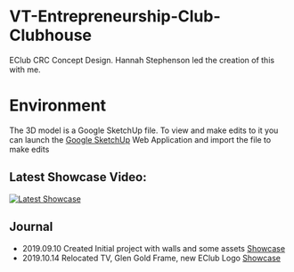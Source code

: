 # VT-Entrepreneurship-Club-Clubhouse

EClub CRC Concept Design. Hannah Stephenson led the creation of this with me.

# Environment 

The 3D model is a Google SketchUp file. To view and make edits to it you can launch the [Google SketchUp](https://www.sketchup.com/) Web Application and import the file to make edits

## Latest Showcase Video: 
[![Latest Showcase](https://img.youtube.com/vi/1RKZhQ0pr6w/0.jpg)](https://www.youtube.com/watch?v=1RKZhQ0pr6w)

## Journal 

- 2019.09.10 Created Initial project with walls and some assets [Showcase](https://www.youtube.com/watch?v=s1-X0MoGkLo&feature=youtu.be)
- 2019.10.14 Relocated TV, Glen Gold Frame, new EClub Logo [Showcase](https://www.youtube.com/watch?v=1RKZhQ0pr6w&feature=youtu.be)

